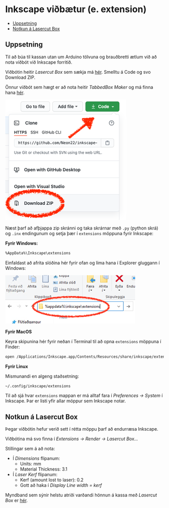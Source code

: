 # Inkscape viðbætur (e. extension)

- [Uppsetning](#uppsetning)
- [Notkun á Lasercut Box](#notkun-á-lasercut-box)

## Uppsetning

Til að búa til kassan utan um Arduino tölvuna og brauðbretti ætlum við að nota viðbót við Inkscape forritið.

Viðbótin heitir *Lasercut Box* sem sækja má [hér](https://github.com/Neon22/inkscape-LasercutBox). Smelltu á Code og svo Download ZIP.

Önnur viðbót sem hægt er að nota heitir *TabbedBox Maker* og má finna hana [hér](https://github.com/paulh-rnd/TabbedBoxMaker).

![Sækja viðbót](../Myndir/inkscape_SaekjaExtension.png)

Næst þarf að afþjappa zip skránni og taka skrárnar með ```.py``` (python skrá) og ```.inx``` endingunum og setja þær í ```extensions``` möppuna fyrir Inkscape:

**Fyrir Windows:**

```bash
%AppData%\Inkscape\extensions
```

Einfaldast að afrita slóðina hér fyrir ofan og líma hana í Explorer gluggann í Windows:

![address bar](../Myndir/inkscape_appdata.png)

**Fyrir MacOS**

Keyra skipunina hér fyrir neðan í Terminal til að opna ```extensions``` möppuna í Finder:

```bash
open /Applications/Inkscape.app/Contents/Resources/share/inkscape/extensions
```

**Fyrir Linux**

Mismunandi en algeng staðsetning:

```bash
~/.config/inkscape/extensions
```

Til að sjá hvar ```extensions``` mappan er má alltaf fara í *Preferences -> System* í Inkscape. Þar er listi yfir allar möppur sem Inkscape notar.

## Notkun á Lasercut Box

Þegar viðbótin hefur verið sett í rétta möppu þarf að endurræsa Inkscape.

Viðbótina má svo finna í *Extensions -> Render -> Lasercut Box...*

Stillingar sem á að nota:
- Í *Dimensions* flipanum:
  - Units: mm
  - Material Thickness: 3.1
- Í *Laser Kerf* flipanum:
  - Kerf (amount lost to laser): 0.2
  - Gott að haka í *Display Line width = kerf*

Myndband sem sýnir helstu atriði varðandi hönnun á kassa með *Lasercut Box* er [hér](https://youtu.be/8KpXsQQ8bqo).

